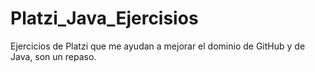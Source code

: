 # Platzi_Java_Ejercisios
Ejercicios de Platzi que me ayudan a mejorar el dominio de GitHub y de Java, son un repaso.
